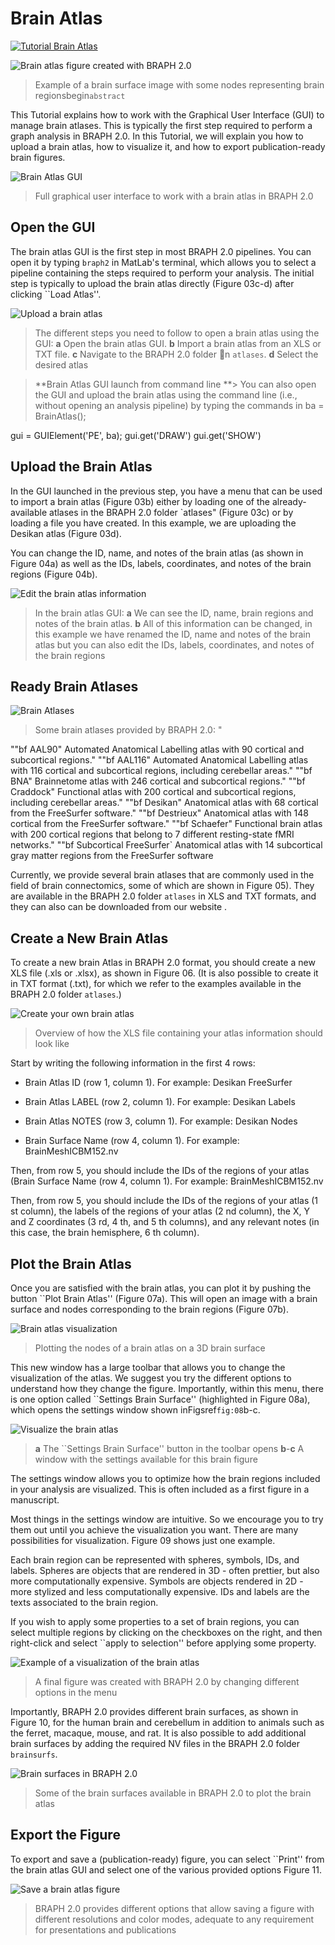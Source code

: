 # Brain Atlas

[![Tutorial Brain Atlas](https://img.shields.io/badge/PDF-Download-red?style=flat-square&logo=adobe-acrobat-reader)](tut_ba.pdf)

![Brain atlas figure created with BRAPH 2.0](fig01.jpg) 
 > Example of a brain surface image with some nodes representing brain regionsbegin`abstract`

This Tutorial explains how to work with the Graphical User Interface (GUI) to manage brain atlases.
This is typically the first step required to perform a graph analysis in BRAPH 2.0. 
In this Tutorial, we will explain you how to upload a brain atlas, how to visualize it, and how to export publication-ready brain figures.




![Brain Atlas GUI](fig02.jpg) 
 > Full graphical user interface to work with a brain atlas in BRAPH 2.0


## Open the GUI

The brain atlas GUI is the first step in most BRAPH 2.0 pipelines. You can open it by typing `braph2` in MatLab's terminal, which allows you to select a pipeline containing the steps required to perform your analysis. The initial step is typically to upload the brain atlas directly (Figure 03c-d) after clicking ``Load Atlas''. 

![Upload a brain atlas](fig03.jpg) 
 > The different steps you need to follow to open a brain atlas using the GUI: 
	**a** Open the brain atlas GUI.
	**b** Import a brain atlas from an XLS or TXT file.
	**c** Navigate to the BRAPH 2.0 folder n
`atlases`.
	**d** Select the desired atlas

> **Brain Atlas GUI launch from command line
**> 
You can also open the GUI and upload the brain atlas using the command line (i.e., without opening an analysis pipeline) by typing the commands in ba = BrainAtlas();

gui = GUIElement('PE', ba);
gui.get('DRAW')
gui.get('SHOW')



## Upload the Brain Atlas

In the GUI launched in the previous step, you have a menu that can be used to import a brain atlas (Figure 03b) either by loading one of the already-available atlases in the BRAPH 2.0 folder `atlases" (Figure 03c) or by loading a file you have created. In this example, we are uploading the Desikan atlas (Figure 03d).

You can change the ID, name, and notes of the brain atlas (as shown in Figure 04a) as well as the IDs, labels, coordinates, and notes of the brain regions (Figure 04b).
	
![Edit the brain atlas information](fig04.png) 
 > In the brain atlas GUI: 
	**a** We can see the ID, name, brain regions and notes of the brain atlas.
	**b** All of this information can be changed, in this example we have renamed the ID, name and notes of the brain atlas but you can also edit the IDs, labels, coordinates, and notes of the brain regions

## Ready Brain Atlases

![Brain Atlases](fig05.jpg) 
 > Some brain atlases provided by BRAPH 2.0: "
	
""bf AAL90" Automated Anatomical Labelling atlas with 90 cortical and subcortical regions."
	""bf AAL116" Automated Anatomical Labelling atlas with 116 cortical and subcortical regions, including cerebellar areas."
	""bf BNA" Brainnetome atlas with 246 cortical and subcortical regions."
	""bf Craddock" Functional atlas with 200 cortical and subcortical regions, including cerebellar areas."
	""bf Desikan" Anatomical atlas with 68 cortical from the FreeSurfer software."
	""bf Destrieux" Anatomical atlas with 148 cortical from the FreeSurfer software."
	""bf Schaefer" Functional brain atlas with 200 cortical regions that belong to 7 different resting-state fMRI networks."
	""bf Subcortical FreeSurfer` Anatomical atlas with 14 subcortical gray matter regions from the FreeSurfer software

Currently, we provide several brain atlases that are commonly used in the field of brain connectomics, some of which are shown in Figure 05). 
They are available in the BRAPH 2.0 folder `atlases` in XLS and TXT formats, and they can also can be downloaded from our website .


## Create a New Brain Atlas

To create a new brain Atlas in BRAPH 2.0 format, you should create a new XLS file (.xls or .xlsx), as shown in Figure 06. 
(It is also possible to create it in TXT format (.txt), for which we refer to the examples available in the BRAPH 2.0 folder `atlases`.)

![Create your own brain atlas](fig06.jpg) 
 > Overview of how the XLS file containing your atlas information should look like

Start by writing the following information in the first 4 rows:


- Brain Atlas ID (row 1, column 1). 
For example: Desikan FreeSurfer

- Brain Atlas LABEL (row 2, column 1). 
For example: Desikan Labels

- Brain Atlas NOTES (row 3, column 1).
For example: Desikan Nodes

- Brain Surface Name (row 4, column 1).
For example: BrainMeshICBM152.nv


Then, from row 5, you should include the IDs of the regions of your atlas (Brain Surface Name (row 4, column 1).
For example: BrainMeshICBM152.nv


Then, from row 5, you should include the IDs of the regions of your atlas (1 st column), the labels of the regions of your atlas (2 nd column), the X, Y and Z coordinates (3 rd, 4 th, and 5 th columns), and any relevant notes (in this case, the brain hemisphere, 6 th column).	


## Plot the Brain Atlas

Once you are satisfied with the brain atlas, you can plot it by pushing the button ``Plot Brain Atlas'' (Figure 07a). 
This will open an image with a brain surface and nodes corresponding to the brain regions (Figure 07b).

![Brain atlas visualization](fig07.jpg) 
 > Plotting the nodes of a brain atlas on a 3D brain surface
	
This new window has a large toolbar that allows you to change the visualization of the atlas. We suggest you try the different options to understand how they change the figure. Importantly, within this menu, there is one option called ``Settings Brain Surface'' (highlighted in Figure 08a), which opens the settings window shown inFigsref`fig:08`b-c.

![Visualize the brain atlas](fig08.jpg) 
 > **a** The ``Settings Brain Surface'' button in the toolbar opens **b**-**c** A window with the settings available for this brain figure

The settings window allows you to optimize how the brain regions included in your analysis are visualized. This is often included as a first figure in a manuscript.

Most things in the settings window are intuitive. So we encourage you to try them out until you achieve the visualization you want. There are many possibilities for visualization. Figure 09 shows just one example.

Each brain region can be represented with spheres, symbols, IDs, and labels.
Spheres are objects that are rendered in 3D - often prettier, but also more computationally expensive.
Symbols are objects rendered in 2D - more stylized and less computationally expensive.
IDs and labels are the texts associated to the brain region.

If you wish to apply some properties to a set of brain regions, you can select multiple regions by clicking on the checkboxes on the right, and then right-click and select ``apply to selection'' before applying some property.

![Example of a visualization of the brain atlas](fig09.jpg) 
 > A final figure was created with BRAPH 2.0 by changing different options in the menu

Importantly, BRAPH 2.0 provides different brain surfaces, as shown in Figure 10, for the human brain and cerebellum in addition to animals such as the ferret, macaque, mouse, and rat.
It is also possible to add additional brain surfaces by adding the required NV files in the BRAPH 2.0 folder `brainsurfs`.

![Brain surfaces in BRAPH 2.0](fig10.png) 
 > Some of the brain surfaces available in BRAPH 2.0 to plot the brain atlas


## Export the Figure

To export and save a (publication-ready) figure, you can select ``Print'' from the brain atlas GUI and select one of the various provided options Figure 11.

![Save a brain atlas figure](fig11.jpg) 
 > BRAPH 2.0 provides different options that allow saving a figure with different resolutions and color modes, adequate to any requirement for presentations and publications

